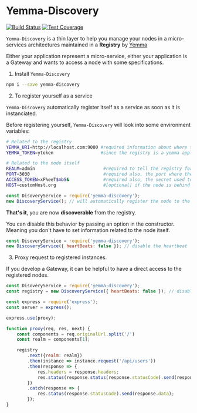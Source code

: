 # Yemma-Discovery

[![Build Status](https://travis-ci.org/Digipolitan/yemma-discovery.svg?branch=master)](https://travis-ci.org/Digipolitan/yemma-discovery)
[![Test Coverage](https://codeclimate.com/github/Digipolitan/yemma-discovery/badges/coverage.svg)](https://codeclimate.com/github/Digipolitan/yemma-discovery/coverage)



`Yemma-Discovery` is a thin layer to help you manage your nodes in a micro-services architectures maintained in a **Registry** by [Yemma](https://github.com/Digipolitan/yemma)

Either your application represent a micro-service, either your application is a Gateway and wants to access a node with some specifications.

1. Install `Yemma-Discovery`

```bash
npm i --save yemma-discovery
```

2. To register yourself as a service

`Yemma-Discovery` automatically register itself as a service as soon as it is instanciated.

Before registering yourself, `Yemma-Discovery` will look into some environment variables:

```bash
# Related to the registry
YEMMA_URI=http://localhost.com:9000 #required information about where the registry is hosted
YEMMA_TOKEN=ytoken                  #since the registry is a yemma application it will verify each request with a token (set during yemma configuration)

# Related to the node itself
REALM=admin                          #required to tell the registry for which part of the business the node is responsible
PORT=3030                            #required also, the port where the node is listening
ACCESS_TOKEN=xF%eeT$mbS&             #required also, the secret used to ensure only trusted issuer can make requests
HOST=customHost.org                  #[optional] if the node is behind a proxy, you can set a host, if not, the registry will try to resolve the node'ip address during registration.
```


```javascript
const DisoveryService = require('yemma-discovery');
new DiscoveryService(); // will automatically register the node to the registry
```

**That's it**, you are now **discoverable** from the registry.

You can disable this behavior by passing an option in the constructor.
Meaning you don't have to set information related to the node itself.

```javascript
const DisoveryService = require('yemma-discovery');
new DiscoveryService({ heartBeats: false }); // disable the heartbeat
```


3. Proxy request to registered instances.

If you develop a Gateway, it can be helpful to have a direct access to the registered nodes.


```javascript
const DisoveryService = require('yemma-discovery');
const registry = new DiscoveryService({ heartBeats: false }); // disable the heartbeat

const express = require('express');
const server = express();

express.use(proxy);

function proxy(req, res, next) {
    const components = req.originalUrl.split('/')
    const realm = components[1];

    registry
        .next({realm: realm})
        .then(instance => instance.request('/api/users'))
        .then(response => {
            res.headers = response.headers;
            res.status(response.status(response.statusCode).send(response.data);
        })
        .catch(response => {
            res.status(response.statusCode).send(response.data);
        });
}
```



